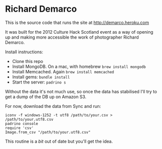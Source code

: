 Richard Demarco
===============

This is the source code that runs the site at http://demarco.heroku.com

It was built for the 2012 Culture Hack Scotland event as a way of opening up and making more accessible the work of photographer Richard Demarco.

Install instructions:

* Clone this repo
* Install MongoDB. On a mac, with homebrew `brew install mongodb`
* Install Memcached. Again `brew install memcached`
* Install gems: `bundle install`
* Start the server: `padrino s`

Without the data it's not much use, so once the data has stabilised I'll try to get a dump of the DB up on Amazon S3. 

For now, download the data from Sync and run:

    iconv -f windows-1252 -t utf8 /path/to/your.csv > /path/to/your.utf8.csv
    padrino console
    require 'csv'
    Image.from_csv "/path/to/your.utf8.csv"

This routine is a _bit_ out of date but you'll get the idea.